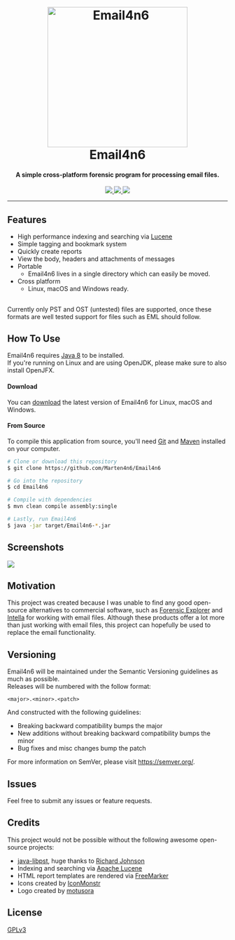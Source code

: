 
<h1 align="center">
  <br>
  <a href="https://github.com/Marten4n6/Email4n6"><img src="https://i.imgur.com/DPN9gmO.png" alt="Email4n6" width="320"></a>
  <br>
  Email4n6
  <br>
</h1>

<h4 align="center">A simple cross-platform forensic program for processing email files.</h4>

<p align="center">
  <a href="https://github.com/Marten4n6/Email4n6/blob/master/LICENSE.txt">
      <img src="https://img.shields.io/badge/license-GPLv3-blue.svg">
  </a>
  <a href="https://github.com/Marten4n6/Email4n6/issues">
    <img src="https://img.shields.io/github/issues/Marten4n6/Email4n6.svg">
  </a>
  <a href="https://github.com/Marten4n6/Email4n6">
      <img src="https://img.shields.io/badge/contributions-welcome-orange.svg">
  </a>
</p>

---

## Features

- High performance indexing and searching via [Lucene](https://lucene.apache.org/core/#lucenetm-features)
- Simple tagging and bookmark system
- Quickly create reports
- View the body, headers and attachments of messages
- Portable
  * Email4n6 lives in a single directory which can easily be moved.
- Cross platform
  * Linux, macOS and Windows ready.

##

Currently only PST and OST (untested) files are supported, once these
formats are well tested support for files such as EML should follow.

## How To Use

Email4n6 requires [Java 8](https://java.com/en/download/) to be installed. <br/>
If you're running on Linux and are using OpenJDK, please make sure to also install OpenJFX.

#### Download

You can [download](https://github.com/Marten4n6/Email4n6/releases) the latest version of Email4n6 for Linux, macOS and Windows.

#### From Source

To compile this application from source, you'll need [Git](https://git-scm.com/) and [Maven](https://maven.apache.org/) installed on your computer.

```bash
# Clone or download this repository
$ git clone https://github.com/Marten4n6/Email4n6

# Go into the repository
$ cd Email4n6

# Compile with dependencies
$ mvn clean compile assembly:single

# Lastly, run Email4n6
$ java -jar target/Email4n6-*.jar
```

## Screenshots
![](https://i.imgur.com/EiAesJY.png)

## Motivation
This project was created because I was unable to find any good open-source alternatives to commercial software, such as
[Forensic Explorer](http://www.forensicexplorer.com/) and [Intella](https://www.vound-software.com/) for working with email files. Although these products offer a lot more than just working with email files, this project can hopefully be used to replace the email functionality.

## Versioning

Email4n6 will be maintained under the Semantic Versioning guidelines as much as possible. <br/>
Releases will be numbered with the follow format:
```
<major>.<minor>.<patch>
```

And constructed with the following guidelines:
- Breaking backward compatibility bumps the major
- New additions without breaking backward compatibility bumps the minor
- Bug fixes and misc changes bump the patch

For more information on SemVer, please visit https://semver.org/.

## Issues

Feel free to submit any issues or feature requests.

## Credits

This project would not be possible without the following awesome open-source projects:
- [java-libpst](https://github.com/rjohnsondev/java-libpst), huge thanks to [Richard Johnson](https://github.com/rjohnsondev)
- Indexing and searching via [Apache Lucene](https://lucene.apache.org/)
- HTML report templates are rendered via [FreeMarker](https://freemarker.apache.org/)
- Icons created by [IconMonstr](https://iconmonstr.com/)
- Logo created by [motusora](https://www.behance.net/motusora)

## License

[GPLv3](https://github.com/Marten4n6/Email4n6/blob/master/LICENSE.txt)
